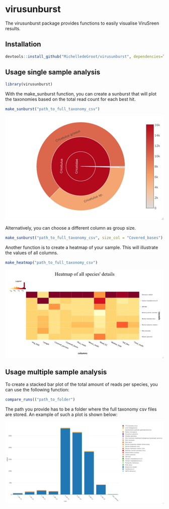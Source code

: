 # virusunburst

The virusunburst package provides functions to easily visualise ViruSreen results. 
## Installation

```r
devtools::install_github("MichelledeGroot/virusunburst", dependencies=TRUE)
```

## Usage single sample analysis

``` r
library(virusunburst)
```

With the make_sunburst function, you can create a sunburst that will plot the taxonomies based on the total read count for each best hit.
``` r
make_sunburst("path_to_full_taxonomy_csv")
```
<img src="man/figures/example_reads.jpeg" width="510"/>

Alternatively, you can choose a different column as group size.
``` r
make_sunburst("path_to_full_taxonomy_csv", size_col = "Covered_bases")
```

Another function is to create a heatmap of your sample. This will illustrate the values of all columns.
``` r
make_heatmap("path_to_full_taxonomy_csv")
```
<img src="man/figures/example_heatmap.jpeg" width="510"/>

## Usage multiple sample analysis

To create a stacked bar plot of the total amount of reads per species, you can use the following function:
``` r
compare_runs(("path_to_folder")
```
The path you provide has to be a folder where the full taxonomy csv files are stored. An example of such a plot is shown below:

<img src="man/figures/example_barplot.jpeg" width="510"/>

